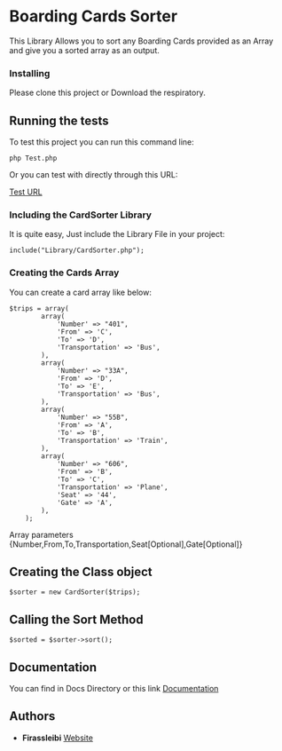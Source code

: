 # Boarding Cards Sorter

This Library Allows you to sort any Boarding Cards provided as an Array and give you a sorted array as an output.


### Installing

Please clone this project or Download the respiratory.

## Running the tests

To test this project you can run this command line:

```
php Test.php
```

Or you can test with directly through this URL:

[Test URL](http://firassleibi.com/CardSorter/Test.php)

### Including the CardSorter Library

It is quite easy, Just include the Library File in your project:

```
include("Library/CardSorter.php");
```

### Creating the Cards Array

You can create a card array like below:

```
$trips = array(
        array(
            'Number' => "401",
            'From' => 'C',
            'To' => 'D',
            'Transportation' => 'Bus',
        ),
        array(
            'Number' => "33A",
            'From' => 'D',
            'To' => 'E',
            'Transportation' => 'Bus',
        ),
        array(
            'Number' => "55B",
            'From' => 'A',
            'To' => 'B',
            'Transportation' => 'Train',
        ),
        array(
            'Number' => "606",
            'From' => 'B',
            'To' => 'C',
            'Transportation' => 'Plane',
            'Seat' => '44',
            'Gate' => 'A',
        ),
    );
```

Array parameters {Number,From,To,Transportation,Seat[Optional],Gate[Optional]}


## Creating the Class object

```
$sorter = new CardSorter($trips);
```

## Calling the Sort Method

```
$sorted = $sorter->sort();
```

## Documentation

You can find in Docs Directory or this link [Documentation](http://firassleibi.com/CardSorter/docs)

## Authors

* **Firassleibi** [Website](http://firassleibi.com)
